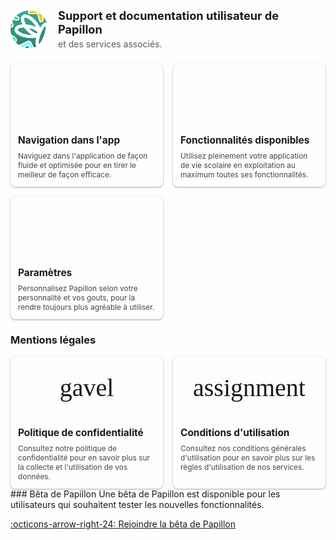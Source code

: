 
<div class="head_container">
  <img
    src="assets/beta.png"
    class="logo_main"
  />
  <div class="head_title">
    <p class="head_title_1">
      Support et documentation utilisateur de Papillon
    </p>
    <p class="head_title_2">
      et des services associés.
    </p>
  </div>
</div>

<div class="cards">
  <a href="navigation" class="card">
    <span class="material-symbols-outlined">
      apps
    </span>
    <h3>Navigation dans l'app</h3>
    <p>
      Naviguez dans l'application de façon fluide et optimisée pour en tirer le meilleur de façon efficace.
    </p>
  </a>
  <a href="fonctionnalites" class="card">
    <span class="material-symbols-outlined">
      menu
    </span>
    <h3>Fonctionnalités disponibles</h3>
    <p>
      Utilisez pleinement votre application de vie scolaire en exploitation au maximum toutes ses fonctionnalités.
    </p>
  </a>
  <a href="parametres" class="card">
    <span class="material-symbols-outlined">
      settings
    </span>
    <h3>Paramètres</h3>
    <p>
      Personnalisez Papillon selon votre personnalité et vos gouts, pour la rendre toujours plus agréable à utiliser.
    </p>
  </a>
</div>

### Mentions légales

<div class="cards">
  <a href="documents/privacy-policy" class="card card_secondary">
    <span class="material-symbols-outlined">
      gavel
    </span>
    <h3>Politique de confidentialité</h3>
    <p>
      Consultez notre politique de confidentialité pour en savoir plus sur la collecte et l'utilisation de vos données.
    </p>
  </a>
  <a href="documents/terms-of-service" class="card card_secondary">
    <span class="material-symbols-outlined">
      assignment
    </span>
    <h3>Conditions d'utilisation</h3>
    <p>
      Consultez nos conditions générales d'utilisation pour en savoir plus sur les règles d'utilisation de nos services.
    </p>
  </a>
</div>
### Bêta de Papillon
Une bêta de Papillon est disponible pour les utilisateurs qui souhaitent tester les nouvelles fonctionnalités.

[:octicons-arrow-right-24: Rejoindre la bêta de Papillon](https://beta.getpapillon.xyz)

<style>
  @import url('https://fonts.googleapis.com/css2?family=Material+Symbols+Outlined');

  .material-symbols-outlined {
    font-family: 'Material Symbols Outlined';
    font-weight: normal;
    font-style: normal;
    font-size: 24px;  /* Preferred icon size */
    display: inline-block;
    line-height: 1;
    text-transform: none;
    letter-spacing: normal;
    word-wrap: normal;
    white-space: nowrap;
    direction: ltr;
  }

  #_1 {
    display: none;
  }
  .head_container {
    display: flex;
    align-items: center;
    justify-content: flex-start;
    gap: 16px;
    margin-bottom: 24px;
  }
  .logo_main {
    width: 60px;
    height: 60px;
  }
  .head_title {
    display: flex;
    flex-direction: column;
    gap: 4px;
  }
  .head_title_1 {
    margin: 0;
    font-size: 1.3em;
    line-height: 1.2;
    font-weight: bold;
  }

  .head_title_2 {
    margin: 0;
    font-size: 1em;
    line-height: 1.2;
    opacity: 0.7;
  }

  .cards {
    display: grid;
    grid-template-columns: repeat(auto-fill, minmax(200px, 1fr));
    gap: 16px;
  }

  .card {
    display: flex;
    flex-direction: column;
    gap: 0px;
    padding: 0px;
    border-radius: 8px;

    background-color: var(--md-admonition-bg-color);
    border: 1px solid var(--md-default-fg-color--lighter);

    text-decoration: none;
    color: var(--md-default-fg-color);

    overflow: hidden;

    box-shadow: 0px 1px 3px #00000055;
  }

  .card:hover {
    box-shadow: 0px 2px 6px #00000055;
    transform: translateY(-2px);
  }

  .card * {
    margin: 0;
    padding: 0;
    text-decoration: none;
    color: var(--md-default-fg-color);
  }

  .card .material-symbols-outlined {
    padding: 10px;
    background-color: var(--md-primary-fg-color);

    height: 80px;

    display: flex;
    align-items: center;
    justify-content: center;

    color: #fff;
    font-size: 40px;
  }

  .card_secondary .material-symbols-outlined {
    background-color: var(--md-default-fg-color--lightest);
    color: var(--md-admonition-fg-color);
  }

  .card h3 {
    font-size: 1.1em;
    font-weight: bold;
    text-align: left;
    margin: 12px 12px;
    padding: 0;
    margin-bottom: 8px;
  }

  .card p {
    font-size: 0.85em;
    opacity: 0.8;
    text-align: left;
    margin: 0 12px;
    padding: 0;
    margin-bottom: 12px;
  }
</style>
